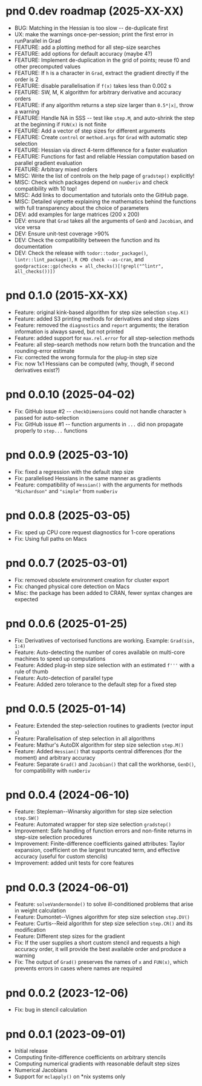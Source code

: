 # pnd 0.dev roadmap (2025-XX-XX)

- BUG: Matching in the Hessian is too slow -- de-duplicate first
- UX: make the warnings once-per-session; print the first error in runParallel in Grad
- FEATURE: add a plotting method for all step-size searches
- FEATURE: add options for default accuracy (maybe 4?)
- FEATURE: Implement de-duplication in the grid of points; reuse f0 and other precomputed values
- FEATURE: If `h` is a character in `Grad`, extract the gradient directly if the order is 2
- FEATURE: disable parallelisation if `f(x)` takes less than 0.002 s
- FEATURE: SW, M, K algorithm for arbitrary derivative and accuracy orders
- FEATURE: if any algorithm returns a step size larger than `0.5*|x|`, throw a warning
- FEATURE: Handle NA in SSS -- test like `step.M`, and auto-shrink the step at the beginning if `FUN(x)` is not finite
- FEATURE: Add a vector of step sizes for different arguments
- FEATURE: Create `control` or `method.args` for `Grad` with automatic step selection
- FEATURE: Hessian via direct 4-term difference for a faster evaluation
- FEATURE: Functions for fast and reliable Hessian computation based on parallel gradient evaluation
- FEATURE: Arbitrary mixed orders
- MISC: Write the list of controls on the help page of `gradstep()` explicitly!
- MISC: Check which packages depend on `numDeriv` and check compatibility with 10 top!
- MISC: Add links to documentation and tutorials onto the GitHub page.
- MISC: Detailed vignette explaining the mathematics behind the functions with full transparency about the choice of parameters
- DEV: add examples for large matrices (200 x 200)
- DEV: ensure that `Grad` takes all the arguments of `GenD` and `Jacobian`, and vice versa
- DEV: Ensure unit-test coverage >90%
- DEV: Check the compatibility between the function and its documentation
- DEV: Check the release with `todor::todor_package()`, `lintr::lint_package()`, `R CMD check --as-cran`, and `goodpractice::gp(checks = all_checks()[!grepl("^lintr", all_checks())])`

# pnd 0.1.0 (2015-XX-XX)
- Feature: original kink-based algorithm for step size selection `step.K()`
- Feature: added S3 printing methods for derivatives and step sizes
- Feature: removed the `diagnostics` and `report` arguments; the iteration information is always saved, but not printed
- Feature: added support for `max.rel.error` for all step-selection methods
- Feature: all step-search methods now return both the truncation and the rounding-error estimate
- Fix: corrected the wrong formula for the plug-in step size
- Fix: now 1x1 Hessians can be computed (why, though, if second derivatives exist?)

# pnd 0.0.10 (2025-04-02)
- Fix: GitHub issue #2 -- `checkDimensions` could not handle character `h` passed for auto-selection
- Fix: GitHub issue #1 -- function arguments in `...` did non propagate properly to `step...` functions

# pnd 0.0.9 (2025-03-10)
- Fix: fixed a regression with the default step size
- Fix: parallelised Hessians in the same manner as gradients
- Feature: compatibility of `Hessian()` with the arguments for methods `"Richardson"` and `"simple"` from `numDeriv`

# pnd 0.0.8 (2025-03-05)
- Fix: sped up CPU core request diagnostics for 1-core operations
- Fix: Using full paths on Macs

# pnd 0.0.7 (2025-03-01)
- Fix: removed obsolete environment creation for cluster export
- Fix: changed physical core detection on Macs
- Misc: the package has been added to CRAN, fewer syntax changes are expected

# pnd 0.0.6 (2025-01-25)
- Fix: Derivatives of vectorised functions are working. Example: `Grad(sin, 1:4)`
- Feature: Auto-detecting the number of cores available on multi-core machines to speed up computations
- Feature: Added plug-in step size selection with an estimated `f'''` with a rule of thumb
- Feature: Auto-detection of parallel type
- Feature: Added zero tolerance to the default step for a fixed step

# pnd 0.0.5 (2025-01-14)
- Feature: Extended the step-selection routines to gradients (vector input `x`)
- Feature: Parallelisation of step selection in all algorithms
- Feature: Mathur's AutoDX algorithm for step size selection `step.M()`
- Feature: Added `Hessian()` that supports central differences (for the moment) and arbitrary accuracy
- Feature: Separate `Grad()` and `Jacobian()` that call the workhorse, `GenD()`, for compatibility with `numDeriv`

# pnd 0.0.4 (2024-06-10)
- Feature: Stepleman--Winarsky algorithm for step size selection `step.SW()`
- Feature: Automated wrapper for step size selection `gradstep()`
- Improvement: Safe handling of function errors and non-finite returns in step-size selection procedures
- Improvement: Finite-difference coefficients gained attributes: Taylor expansion, coefficient on the largest truncated term, and effective accuracy (useful for custom stencils)
- Improvement: added unit tests for core features

# pnd 0.0.3 (2024-06-01)
- Feature: `solveVandermonde()` to solve ill-conditioned problems that arise in weight calculation
- Feature: Dumontet--Vignes algorithm for step size selection `step.DV()`
- Feature: Curtis--Reid algorithm for step size selection `step.CR()` and its modification
- Feature: Different step sizes for the gradient
- Fix: If the user supplies a short custom stencil and requests a high accuracy order, it will provide the best available order and produce a warning
- Fix: The output of `Grad()` preserves the names of `x` and `FUN(x)`, which prevents errors in cases where names are required

# pnd 0.0.2 (2023-12-06)
- Fix: bug in stencil calculation

# pnd 0.0.1 (2023-09-01)
- Initial release
- Computing finite-difference coefficients on arbitrary stencils
- Computing numerical gradients with reasonable default step sizes
- Numerical Jacobians
- Support for `mclapply()` on *nix systems only
